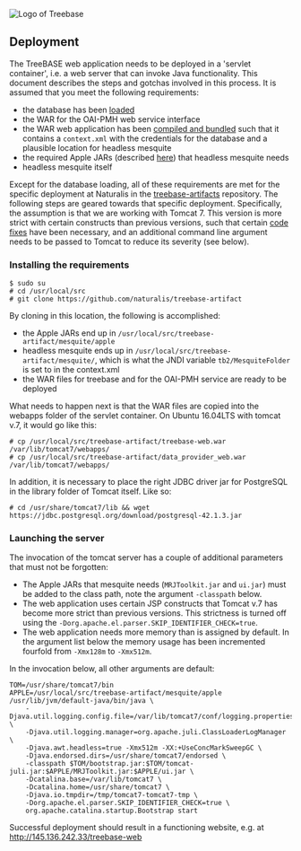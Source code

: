 ![Logo of Treebase](https://treebase.org/treebase-web/images/TreeBASE.png)

Deployment
----------

The TreeBASE web application needs to be deployed in a 'servlet container', i.e. a web server 
that can invoke Java functionality. This document describes the steps and gotchas involved in
this process. It is assumed that you meet the following requirements:

- the database has been [loaded](LOADING.md)
- the WAR for the OAI-PMH web service interface
- the WAR web application has been [compiled and bundled](BUILDING.md) such that it contains 
  a `context.xml` with the credentials for the database and a plausible location for headless 
  mesquite
- the required Apple JARs (described [here](INSTALL.md)) that headless mesquite needs 
- headless mesquite itself

Except for the database loading, all of these requirements are met for the specific deployment
at Naturalis in the [treebase-artifacts](https://github.com/naturalis/treebase-artifact)
repository. The following steps are geared towards that specific deployment. Specifically, the
assumption is that we are working with Tomcat 7. This version is more strict with certain 
constructs than previous versions, such that certain 
[code fixes](https://github.com/TreeBASE/treebase/issues/267) have been necessary, and an 
additional command line argument needs to be passed to Tomcat to reduce its severity 
(see below).

### Installing the requirements

    $ sudo su
    # cd /usr/local/src
    # git clone https://github.com/naturalis/treebase-artifact

By cloning in this location, the following is accomplished:

- the Apple JARs end up in `/usr/local/src/treebase-artifact/mesquite/apple`
- headless mesquite ends up in `/usr/local/src/treebase-artifact/mesquite/`, which
  is what the JNDI variable `tb2/MesquiteFolder` is set to in the context.xml
- the WAR files for treebase and for the OAI-PMH service are ready to be deployed

What needs to happen next is that the WAR files are copied into the webapps folder of the
servlet container. On Ubuntu 16.04LTS with tomcat v.7, it would go like this:

    # cp /usr/local/src/treebase-artifact/treebase-web.war /var/lib/tomcat7/webapps/
    # cp /usr/local/src/treebase-artifact/data_provider_web.war /var/lib/tomcat7/webapps/

In addition, it is necessary to place the right JDBC driver jar for PostgreSQL in the
library folder of Tomcat itself. Like so:

    # cd /usr/share/tomcat7/lib && wget https://jdbc.postgresql.org/download/postgresql-42.1.3.jar

### Launching the server

The invocation of the tomcat server has a couple of additional parameters that must not be
forgotten:

- The Apple JARs that mesquite needs (`MRJToolkit.jar` and `ui.jar`) must be added to the class 
  path, note the argument `-classpath` below.
- The web application uses certain JSP constructs that Tomcat v.7 has become more strict than
  previous versions. This strictness is turned off using the 
  `-Dorg.apache.el.parser.SKIP_IDENTIFIER_CHECK=true`.
- The web application needs more memory than is assigned by default. In the argument list below
  the memory usage has been incremented fourfold from `-Xmx128m` to `-Xmx512m`.

In the invocation below, all other arguments are default:

```shell
TOM=/usr/share/tomcat7/bin
APPLE=/usr/local/src/treebase-artifact/mesquite/apple
/usr/lib/jvm/default-java/bin/java \
    -Djava.util.logging.config.file=/var/lib/tomcat7/conf/logging.properties \
    -Djava.util.logging.manager=org.apache.juli.ClassLoaderLogManager \
    -Djava.awt.headless=true -Xmx512m -XX:+UseConcMarkSweepGC \
    -Djava.endorsed.dirs=/usr/share/tomcat7/endorsed \
    -classpath $TOM/bootstrap.jar:$TOM/tomcat-juli.jar:$APPLE/MRJToolkit.jar:$APPLE/ui.jar \
    -Dcatalina.base=/var/lib/tomcat7 \
    -Dcatalina.home=/usr/share/tomcat7 \
    -Djava.io.tmpdir=/tmp/tomcat7-tomcat7-tmp \
    -Dorg.apache.el.parser.SKIP_IDENTIFIER_CHECK=true \
    org.apache.catalina.startup.Bootstrap start
```

Successful deployment should result in a functioning website, 
e.g. at http://145.136.242.33/treebase-web
